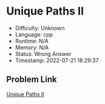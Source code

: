 # Unique Paths II

- Difficulty: Unknown
- Language: cpp
- Runtime: N/A
- Memory: N/A
- Status: Wrong Answer
- Timestamp: 2022-07-21 18:29:37

## Problem Link
[Unique Paths II](https://leetcode.com/problems/unique-paths-ii)


